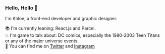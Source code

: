 ### Hello, Hello 👋

I'm Khloe, a front-end developer and graphic designer.

📚 I'm currently leaning: React.js and Parcel.<br />
💥 I'm game to talk about: DC comics, especially the 1980-2003 Teen Titans or any of the major universe events.<br />
📢 You can find me on <a href="https://twitter.com/khloeabrown" target="_blank">Twitter</a> and <a href="https://www.instagram.com/khloeabrown/" target="_blank">Instagram</a>
